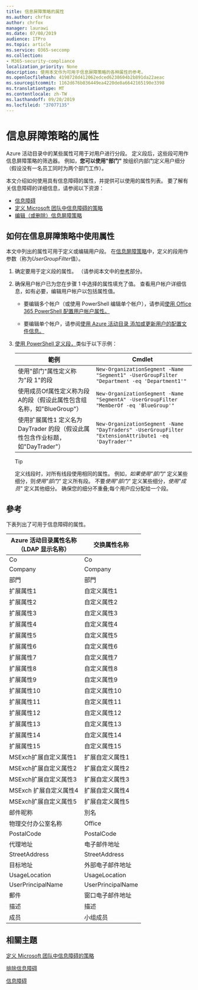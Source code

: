 ```yaml
---
title: 信息屏障策略的属性
ms.author: chrfox
author: chrfox
manager: laurawi
ms.date: 07/08/2019
audience: ITPro
ms.topic: article
ms.service: O365-seccomp
ms.collection:
- M365-security-compliance
localization_priority: None
description: 使用本文作为可用于信息屏障策略的各种属性的参考。
ms.openlocfilehash: 4198728d412062edced6238604b2b891da22aeac
ms.sourcegitcommit: 1162d676b036449ea4220de8a6642165190e3398
ms.translationtype: MT
ms.contentlocale: zh-TW
ms.lasthandoff: 09/20/2019
ms.locfileid: "37077135"
---
```

# <a name="attributes-for-information-barrier-policies"></a>信息屏障策略的属性

Azure 活动目录中的某些属性可用于对用户进行分段。 定义段后，这些段可用作信息屏障策略的筛选器。 例如，**您可以使用"部门"** 按组织内部门定义用户细分（假设没有一名员工同时为两个部门工作）。 

本文介绍如何使用具有信息障碍的属性，并提供可以使用的属性列表。 要了解有关信息障碍的详细信息，请参阅以下资源：
- [信息障碍](information-barriers.md)
- [定义 Microsoft 团队中信息障碍的策略](information-barriers-policies.md)
- [编辑（或删除）信息屏障策略](information-barriers-edit-segments-policies.md.md)

## <a name="how-to-use-attributes-in-information-barrier-policies"></a>如何在信息屏障策略中使用属性

本文中列出的属性可用于定义或编辑用户段。 在[信息屏障策略](information-barriers-policies.md)中，定义的段用作参数（称为*UserGroupFilter*值）。

1. 确定要用于定义段的属性。 （请参阅本文中的[参考](#reference)部分。

2. 确保用户帐户已为您在步骤 1 中选择的属性填充了值。 查看用户帐户详细信息，如有必要，编辑用户帐户以包括属性值。 

    - 要编辑多个帐户（或使用 PowerShell 编辑单个帐户），请参阅[使用 Office 365 PowerShell 配置用户帐户属性。](https://docs.microsoft.com/office365/enterprise/powershell/configure-user-account-properties-with-office-365-powershell)

    - 要编辑单个帐户，请参阅[使用 Azure 活动目录 添加或更新用户的配置文件信息。](https://docs.microsoft.com/azure/active-directory/fundamentals/active-directory-users-profile-azure-portal)

3. [使用 PowerShell 定义段，](information-barriers-policies.md#define-segments-using-powershell)类似于以下示例：

    |範例  |Cmdlet  |
    |---------|---------|
    |使用"部门"属性定义称为"段 1"的段     | `New-OrganizationSegment -Name "Segment1" -UserGroupFilter "Department -eq 'Department1'"`        |
    |使用成员Of属性定义称为段A的段（假设此属性包含组名称，如"BlueGroup"）     | `New-OrganizationSegment -Name "SegmentA" -UserGroupFilter "MemberOf -eq 'BlueGroup'"`        |
    |使用扩展属性1 定义名为 DayTrader 的段（假设此属性包含作业标题，如"DayTrader"）|`New-OrganizationSegment -Name "DayTraders" -UserGroupFilter "ExtensionAttribute1 -eq 'DayTrader'"` |

    > [!TIP]
    > 定义线段时，对所有线段使用相同的属性。 例如，*如果使用"部门"* 定义某些细分，则*使用"部门"* 定义所有段。 不要*使用"部门"* 定义某些细分，*使用"成员"* 定义其他细分。 确保您的细分不重叠;每个用户应分配给一个段。 

## <a name="reference"></a>參考

下表列出了可用于信息障碍的属性。

|Azure 活动目录属性名称<br/>（LDAP 显示名称）  |交换属性名称  |
|---------|---------|
|Co       | Co        |
|Company     |Company         |
|部門     |部門         |
|扩展属性1 |自定义属性1  |
|扩展属性2 |自定义属性2  |
|扩展属性3 |自定义属性3  |
|扩展属性4 |自定义属性4  |
|扩展属性5 |自定义属性5  |
|扩展属性6 |自定义属性6  |
|扩展属性7 |自定义属性7  |
|扩展属性8 |自定义属性8  |
|扩展属性9 |自定义属性9  |
|扩展属性10 |自定义属性10  |
|扩展属性11 |自定义属性11  |
|扩展属性12 |自定义属性12  |
|扩展属性13 |自定义属性13  |
|扩展属性14 |自定义属性14  |
|扩展属性15 |自定义属性15  |
|MSExch扩展自定义属性1 |扩展自定义属性1 |
|MSExch扩展自定义属性2 |扩展自定义属性2 |
|MSExch扩展自定义属性3 |扩展自定义属性3 |
|MSExch 扩展自定义属性4 |扩展自定义属性4 |
|MSExch扩展自定义属性5 |扩展自定义属性5 |
|邮件昵称 |別名 |
|物理交付办公室名称 |Office |
|PostalCode |PostalCode |
|代理地址 |电子邮件地址 |
|StreetAddress |StreetAddress |
|目标地址 |外部电子邮件地址 |
|UsageLocation |UsageLocation |
|UserPrincipalName  |UserPrincipalName  |
|郵件   |窗口电子邮件地址    |
|描述    |描述    |
|成员   |小组成员  |

## <a name="related-topics"></a>相關主題

[定义 Microsoft 团队中信息障碍的策略](information-barriers-policies.md)

[排除信息障碍](information-barriers-troubleshooting.md)

[信息障碍](information-barriers.md)



